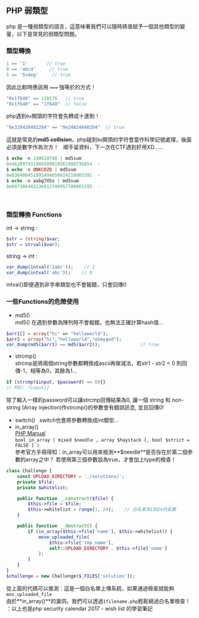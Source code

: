 ## PHP 弱類型
php 是一種弱類型的語言，這意味著我們可以隨時將值賦予一個其他類型的變量，以下是常見的弱類型問題。  
  
### 類型轉換
```php
1 == '1'       // true
0 == 'abcd'     // true
5 == '5cdeg'     // true
```  
因此比較時應該用 ```===``` 強等於的方式！  
```php
"0x1f640" == 128576   // true
"0x1f640" == "1f640"  // false 
```
php遇到```0x```開頭的字符會先轉成十進制！
```php
"0e328428492284" == "0e24824048204"  // true
```
這就是常見的**md5 collision**，php碰到```0e```開頭的字符會當作科學記號處理，後面必須是數字作為次方！  
順手留資料，下一次在CTF遇到好用XD......  
```php
$ echo -n 240610708 | md5sum
0e462097431906509019562988736854  -
$ echo -n QNKCDZO | md5sum
0e830400451993494058024219903391  -
$ echo -n aabg7XSs | md5sum
0e087386482136013740957780965295  -
```
  
### 類型轉換 Functions  
int -> string :  
```php
$str = (string)$var;
$str = strval($var);
```
string -> int :  
```php
var_dump(intval('1abc'));    // 1
var_dump(intval('abc'));    // 0
```
intval()即便遇到非字串類型也不會報錯，只會回傳0  

### 一些Functions的危險使用
* md5()  
md5() 在遇到參數為陣列時不會報錯，也無法正確計算hash值...
```php
$arr1[] = array("hi" => "helloworld");
$arr2 = array("hi","helloworld","ohmygod");
var_dump(md5($arr1) == md5($arr2));               // true
```  
* strcmp()  
strcmp是將兩個string參數都轉換成ascii再做減法，若str1 - str2 < 0 則回傳-1，相等為0，其餘為1...  
```php
if (strcmp($input, $password) == 0){}
// POC: ?input[]
```
除了輸入一樣的password可以讓strcmp回傳結果為0, 讓一個 string 和 non-string (Array injection)作strcmp()的參數會有錯誤訊息, 並且回傳0!  
* switch()  
switch也會將參數轉換成int類型...  
* in_array()  
[PHP Manual](http://php.net/manual/en/function.in-array.php)  
```bool in_array ( mixed $needle , array $haystack [, bool $strict = FALSE ] )```  
參考官方手冊得知：in_array可以用來檢測**$needle**是否存在於第二個參數的array之中？ 若使用第三個參數設為true，才會加上type的檢查！  
```php
class Challenge {
    const UPLOAD_DIRECTORY = './solutions/';
    private $file;
    private $whitelist;

    public function __construct($file) {
        $this->file = $file;
        $this->whitelist = range(1, 24);    // 白名單為1到24的亂數
    }

    public function __destruct() {
        if (in_array($this->file['name'], $this->whitelist)) {
            move_uploaded_file(
                $this->file['tmp_name'],
                self::UPLOAD_DIRECTORY . $this->file['name']
            );
        }
    }
}
$challenge = new Challenge($_FILES['solution']);
```
從上面的代碼可以推測：這是一個白名單上傳系統，如果通過檢查就能夠```mov_uploaded_file```  
由於**in_array()**的漏洞，我們可以透過```1filename.php```輕鬆繞過白名單檢查！  
：以上也是php security calendar 2017 - wish list 的學習筆記
